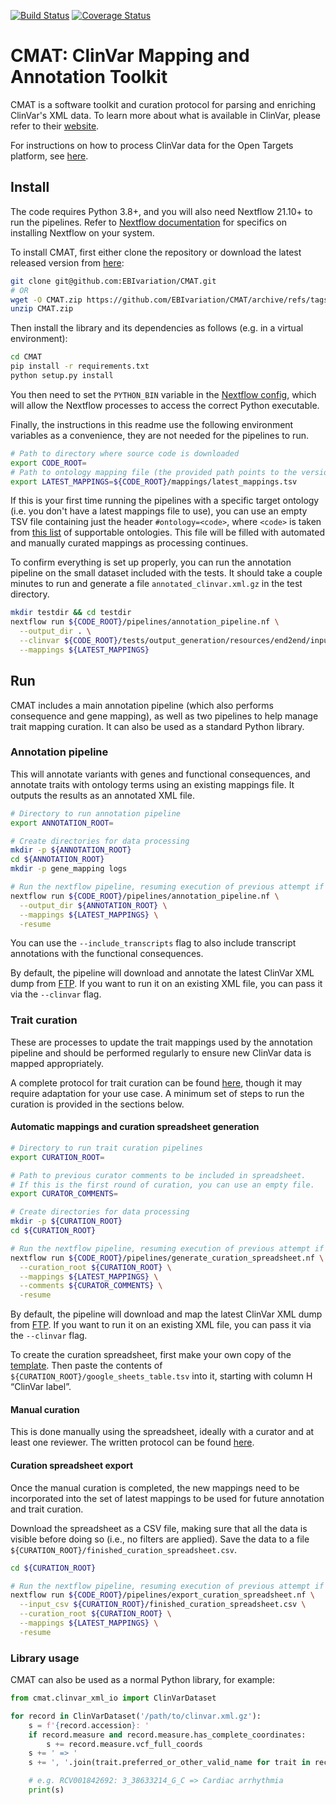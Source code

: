 [![Build Status](https://github.com/EBIvariation/CMAT/actions/workflows/tests.yml/badge.svg)](https://github.com/EBIvariation/CMAT/actions)
[![Coverage Status](https://coveralls.io/repos/github/EBIvariation/CMAT/badge.svg?branch=master)](https://coveralls.io/github/EBIvariation/CMAT?branch=master)

# CMAT: ClinVar Mapping and Annotation Toolkit

CMAT is a software toolkit and curation protocol for parsing and enriching ClinVar's XML data.
To learn more about what is available in ClinVar, please refer to their [website](https://www.ncbi.nlm.nih.gov/clinvar/).

For instructions on how to process ClinVar data for the Open Targets platform, see [here](docs/open-targets).

## Install

The code requires Python 3.8+, and you will also need Nextflow 21.10+ to run the pipelines. Refer to [Nextflow documentation](https://www.nextflow.io/docs/latest/getstarted.html) for specifics on installing Nextflow on your system.

To install CMAT, first either clone the repository or download the latest released version from [here](https://github.com/EBIvariation/CMAT/releases):
```bash
git clone git@github.com:EBIvariation/CMAT.git
# OR
wget -O CMAT.zip https://github.com/EBIvariation/CMAT/archive/refs/tags/v3.0.3.zip
unzip CMAT.zip
```

Then install the library and its dependencies as follows (e.g. in a virtual environment):
```bash
cd CMAT
pip install -r requirements.txt
python setup.py install
```

You then need to set the `PYTHON_BIN` variable in the [Nextflow config](pipelines/nextflow.config), which will allow the
Nextflow processes to access the correct Python executable.

Finally, the instructions in this readme use the following environment variables as a convenience, they are not needed for the pipelines to run.
```bash
# Path to directory where source code is downloaded
export CODE_ROOT=
# Path to ontology mapping file (the provided path points to the version included in this repo)
export LATEST_MAPPINGS=${CODE_ROOT}/mappings/latest_mappings.tsv
```

If this is your first time running the pipelines with a specific target ontology (i.e. you don't have a latest mappings file to use),
you can use an empty TSV file containing just the header `#ontology=<code>`, where `<code>` is taken from [this list](https://www.ebi.ac.uk/ols4/ontologies) of supportable ontologies.
This file will be filled with automated and manually curated mappings as processing continues.

To confirm everything is set up properly, you can run the annotation pipeline on the small dataset included with the tests.
It should take a couple minutes to run and generate a file `annotated_clinvar.xml.gz` in the test directory.
```bash
mkdir testdir && cd testdir
nextflow run ${CODE_ROOT}/pipelines/annotation_pipeline.nf \
  --output_dir . \
  --clinvar ${CODE_ROOT}/tests/output_generation/resources/end2end/input.xml.gz \
  --mappings ${LATEST_MAPPINGS}
```

## Run

CMAT includes a main annotation pipeline (which also performs consequence and gene mapping), as well as two pipelines to help manage trait mapping curation.
It can also be used as a standard Python library.

### Annotation pipeline

This will annotate variants with genes and functional consequences, and annotate traits with ontology terms using an existing mappings file.
It outputs the results as an annotated XML file.

```bash
# Directory to run annotation pipeline
export ANNOTATION_ROOT=

# Create directories for data processing
mkdir -p ${ANNOTATION_ROOT}
cd ${ANNOTATION_ROOT}
mkdir -p gene_mapping logs

# Run the nextflow pipeline, resuming execution of previous attempt if possible.
nextflow run ${CODE_ROOT}/pipelines/annotation_pipeline.nf \
  --output_dir ${ANNOTATION_ROOT} \
  --mappings ${LATEST_MAPPINGS} \
  -resume
```
You can use the `--include_transcripts` flag to also include transcript annotations with the functional consequences.

By default, the pipeline will download and annotate the latest ClinVar XML dump from [FTP](https://ftp.ncbi.nlm.nih.gov/pub/clinvar/xml/). If you want to run it on an existing XML file, you can pass it via the `--clinvar` flag.

### Trait curation

These are processes to update the trait mappings used by the annotation pipeline and should be performed regularly to ensure new ClinVar data is mapped appropriately.

A complete protocol for trait curation can be found [here](docs/manual-curation), though it may require adaptation for your use case.
A minimum set of steps to run the curation is provided in the sections below.

#### Automatic mappings and curation spreadsheet generation

```bash
# Directory to run trait curation pipelines
export CURATION_ROOT=

# Path to previous curator comments to be included in spreadsheet.
# If this is the first round of curation, you can use an empty file.
export CURATOR_COMMENTS=

# Create directories for data processing
mkdir -p ${CURATION_ROOT}
cd ${CURATION_ROOT}

# Run the nextflow pipeline, resuming execution of previous attempt if possible.
nextflow run ${CODE_ROOT}/pipelines/generate_curation_spreadsheet.nf \
  --curation_root ${CURATION_ROOT} \
  --mappings ${LATEST_MAPPINGS} \
  --comments ${CURATOR_COMMENTS} \
  -resume
```

By default, the pipeline will download and map the latest ClinVar XML dump from [FTP](https://ftp.ncbi.nlm.nih.gov/pub/clinvar/xml/). If you want to run it on an existing XML file, you can pass it via the `--clinvar` flag.

To create the curation spreadsheet, first make your own copy of the [template](https://docs.google.com/spreadsheets/d/1PyDzRs3bO1klvvSv9XuHmx-x7nqZ0UAGeS6aV2SQ2Yg/edit?usp=sharing).
Then paste the contents of `${CURATION_ROOT}/google_sheets_table.tsv` into it, starting with column H “ClinVar label”.

#### Manual curation

This is done manually using the spreadsheet, ideally with a curator and at least one reviewer.
The written protocol can be found [here](docs/manual-curation/step2-manual-curation.md).

#### Curation spreadsheet export

Once the manual curation is completed, the new mappings need to be incorporated into the set of latest mappings to be used for future annotation and trait curation.

Download the spreadsheet as a CSV file, making sure that all the data is visible before doing so (i.e., no filters are applied). Save the data to a file `${CURATION_ROOT}/finished_curation_spreadsheet.csv`.

```bash
cd ${CURATION_ROOT}

# Run the nextflow pipeline, resuming execution of previous attempt if possible.
nextflow run ${CODE_ROOT}/pipelines/export_curation_spreadsheet.nf \
  --input_csv ${CURATION_ROOT}/finished_curation_spreadsheet.csv \
  --curation_root ${CURATION_ROOT} \
  --mappings ${LATEST_MAPPINGS} \
  -resume
```

### Library usage

CMAT can also be used as a normal Python library, for example:

```python
from cmat.clinvar_xml_io import ClinVarDataset

for record in ClinVarDataset('/path/to/clinvar.xml.gz'):
    s = f'{record.accession}: '
    if record.measure and record.measure.has_complete_coordinates:
        s += record.measure.vcf_full_coords
    s += ' => '
    s += ', '.join(trait.preferred_or_other_valid_name for trait in record.traits_with_valid_names)

    # e.g. RCV001842692: 3_38633214_G_C => Cardiac arrhythmia
    print(s)
```
